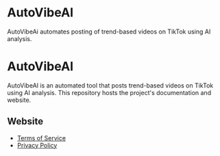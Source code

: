 # AutoVibeAI
AutoVibeAi automates posting of trend-based videos on TikTok using AI analysis.

# AutoVibeAI
AutoVibeAI is an automated tool that posts trend-based videos on TikTok using AI analysis. This repository hosts the project's documentation and website.

## Website
- [Terms of Service](https://themedicman1.github.io/AutoVibeAI/terms.html)
- [Privacy Policy](https://themedicman1.github.io/AutoVibeAI/privacy.html)
